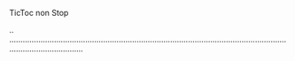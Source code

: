 TicToc non Stop

..
.............................................................................................................................................................